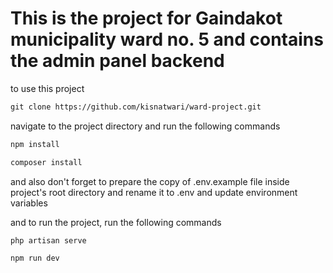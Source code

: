 # This is the project for Gaindakot municipality ward no. 5 and contains the admin panel backend

to use this project&#x20;



```txt
git clone https://github.com/kisnatwari/ward-project.git
```

navigate to the project directory and run the following commands



```txt
npm install
```



```txt
composer install
```

and also don't forget to prepare the copy of .env.example file inside project's root directory and rename it to .env and update environment variables



and to run the project, run the following commands



```txt
php artisan serve
```



```txt
npm run dev
```
